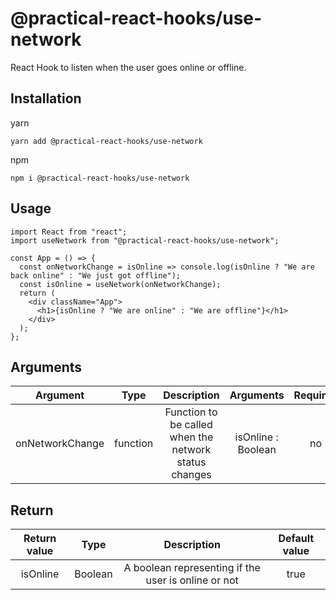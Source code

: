 # @practical-react-hooks/use-network

React Hook to listen when the user goes online or offline.

## Installation

yarn  
```
yarn add @practical-react-hooks/use-network
```
  
npm
```  
npm i @practical-react-hooks/use-network
```

## Usage
  
```
import React from "react";
import useNetwork from "@practical-react-hooks/use-network";

const App = () => {
  const onNetworkChange = isOnline => console.log(isOnline ? "We are back online" : "We just got offline");
  const isOnline = useNetwork(onNetworkChange);
  return (
    <div className="App">
      <h1>{isOnline ? "We are online" : "We are offline"}</h1>
    </div>
  );
};
```

## Arguments
  
|Argument|Type|Description|Arguments|Required|
|:---:|:---:|:---:|:---:|:---:|
|onNetworkChange|function|Function to be called when the network status changes|isOnline : Boolean|no

## Return
  
|Return value|Type|Description|Default value|
|:---:|:---:|:---:|:---:|
|isOnline|Boolean|A boolean representing if the user is online or not|true|